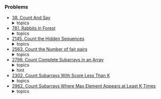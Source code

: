 ### Problems

-   [38. Count And Say](./problems/lc38.cpp)
    <details>
        <summary> topics </summary>
        ( iteration )
    </details>
-   [781. Rabbits in Forest](./problems/lc781.cpp)
    <details>
        <summary> topics </summary>
        ( iteration | frequency )
    </details>
-   [2145. Count the Hidden Sequences](./problems/lc2145.cpp)
    <details>
        <summary> topics </summary>
        ( bs | math )
    </details>
-   [2563. Count the Number of fair pairs](./problems/lc2563.cpp)
    <details>
        <summary> topics </summary>
        ( bs | pre-computation ) <br/>
        pre-computation is way more optimal
    </details>
-   [2799. Count Complete Subarrays in an Array](./problems/lc2799.cpp)
    <details>
        <summary> topics </summary>
        ( sliding window )
    </details>
    <details>
        <summary> hint </summary>
        observe that just when a subarray reaches the distinct target that means there are no other distinct elements left to increase the distinct elements
    </details>
-   [2302. Count Subarrays With Score Less Than K](./problems/lc2302.cpp)
    <details>
        <summary> topics </summary>
        ( sliding window | count )
    </details>
-   [2962. Count Subarrays Where Max Element Appears at Least K Times](./problems/lc2962.cpp)
    <details>
        <summary> topics </summary>
        ( sliding window | count )
    </details>
